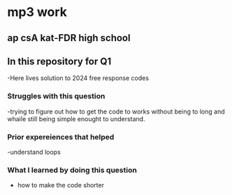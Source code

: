 # mp3 work
## ap csA kat-FDR high school

## In this repository for Q1
-Here lives solution to 2024 free response codes 
### Struggles with this question
-trying to figure out how to get the code to works without being to long and whaile still being simple enought to understand.
### Prior expereiences that helped
-understand loops 
### What I learned by doing this question
- how to make the code shorter
